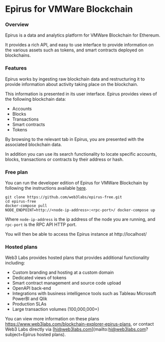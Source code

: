 # Epirus for VMWare Blockchain

### Overview

Epirus is a data and analytics platform for VMWare Blockchain for Ethereum.

It provides a rich API, and easy to use interface to provide information on the various assets such as tokens, and smart contracts deployed on blockchains. 

### Features

Epirus works by ingesting raw blockchain data and restructuring it to provide information about activity taking place on the blockchain.

This information is presented in its user interface. Epirus provides views of the following blockchain data:

- Accounts
- Blocks
- Transactions
- Smart contracts
- Tokens

By browsing to the relevant tab in Epirus, you are presented with the associated blockchain data.

In addition you can use its search functionality to locate specific accounts, blocks, transactions or contracts by their address or hash.

### Free plan

You can run the developer edition of Epirus for VMWare Blockchain by following the instructions available [here](https://github.com/web3labs/epirus-free).

```
git clone https://github.com/web3labs/epirus-free.git
cd epirus-free
docker-compose pull
NODE_ENDPOINT=http://<node-ip-address>:<rpc-port>/ docker-compose up
```

Where `node-ip-address` is the ip address of the node you are running, and `rpc-port` is the RPC API HTTP port.

You will then be able to access the Epirus instance at http://localhost/

### Hosted plans

Web3 Labs provides hosted plans that provides additional functionality including:
- Custom branding and hosting at a custom domain
- Dedicated views of tokens
- Smart contract management and source code upload
- OpenAPI back-end 
- Integrations with business intelligence tools such as Tableau Microsoft PowerBI and Qlik
- Production SLAs
- Large transaction volumes (100,000,000+)

You can view more information on these plans https://www.web3labs.com/blockchain-explorer-epirus-plans, or contact Web3 Labs directly via [hi@web3labs.com](mailto:hi@web3labs.com?subject=Epirus hosted plans).
